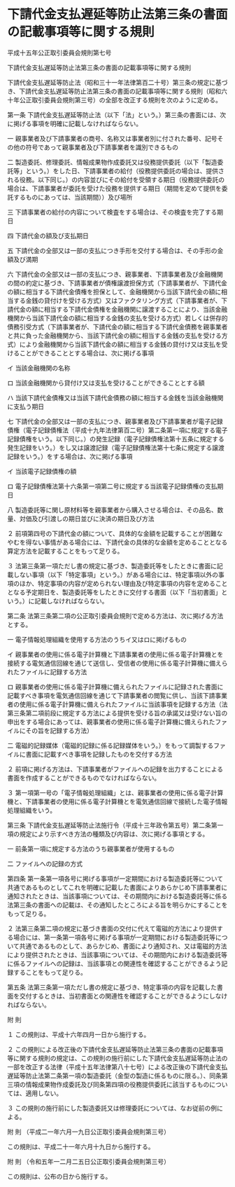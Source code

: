 # 下請代金支払遅延等防止法第三条の書面の記載事項等に関する規則

平成十五年公正取引委員会規則第七号

下請代金支払遅延等防止法第三条の書面の記載事項等に関する規則

下請代金支払遅延等防止法（昭和三十一年法律第百二十号）第三条の規定に基づき、下請代金支払遅延等防止法第三条の書面の記載事項等に関する規則（昭和六十年公正取引委員会規則第三号）の全部を改正する規則を次のように定める。

第一条 下請代金支払遅延等防止法（以下「法」という。）第三条の書面には、次に掲げる事項を明確に記載しなければならない。

一 親事業者及び下請事業者の商号、名称又は事業者別に付された番号、記号その他の符号であって親事業者及び下請事業者を識別できるもの

二 製造委託、修理委託、情報成果物作成委託又は役務提供委託（以下「製造委託等」という。）をした日、下請事業者の給付（役務提供委託の場合は、提供される役務。以下同じ。）の内容並びにその給付を受領する期日（役務提供委託の場合は、下請事業者が委託を受けた役務を提供する期日（期間を定めて提供を委託するものにあっては、当該期間））及び場所

三 下請事業者の給付の内容について検査をする場合は、その検査を完了する期日

四 下請代金の額及び支払期日

五 下請代金の全部又は一部の支払につき手形を交付する場合は、その手形の金額及び満期

六 下請代金の全部又は一部の支払につき、親事業者、下請事業者及び金融機関の間の約定に基づき、下請事業者が債権譲渡担保方式（下請事業者が、下請代金の額に相当する下請代金債権を担保として、金融機関から当該下請代金の額に相当する金銭の貸付けを受ける方式）又はファクタリング方式（下請事業者が、下請代金の額に相当する下請代金債権を金融機関に譲渡することにより、当該金融機関から当該下請代金の額に相当する金銭の支払を受ける方式）若しくは併存的債務引受方式（下請事業者が、下請代金の額に相当する下請代金債務を親事業者と共に負った金融機関から、当該下請代金の額に相当する金銭の支払を受ける方式）により金融機関から当該下請代金の額に相当する金銭の貸付け又は支払を受けることができることとする場合は、次に掲げる事項

イ 当該金融機関の名称

ロ 当該金融機関から貸付け又は支払を受けることができることとする額

ハ 当該下請代金債権又は当該下請代金債務の額に相当する金銭を当該金融機関に支払う期日

七 下請代金の全部又は一部の支払につき、親事業者及び下請事業者が電子記録債権（電子記録債権法（平成十九年法律第百二号）第二条第一項に規定する電子記録債権をいう。以下同じ。）の発生記録（電子記録債権法第十五条に規定する発生記録をいう。）をし又は譲渡記録（電子記録債権法第十七条に規定する譲渡記録をいう。）をする場合は、次に掲げる事項

イ 当該電子記録債権の額

ロ 電子記録債権法第十六条第一項第二号に規定する当該電子記録債権の支払期日

八 製造委託等に関し原材料等を親事業者から購入させる場合は、その品名、数量、対価及び引渡しの期日並びに決済の期日及び方法

２ 前項第四号の下請代金の額について、具体的な金額を記載することが困難なやむを得ない事情がある場合には、下請代金の具体的な金額を定めることとなる算定方法を記載することをもって足りる。

３ 法第三条第一項ただし書の規定に基づき、製造委託等をしたときに書面に記載しない事項（以下「特定事項」という。）がある場合には、特定事項以外の事項のほか、特定事項の内容が定められない理由及び特定事項の内容を定めることとなる予定期日を、製造委託等をしたときに交付する書面（以下「当初書面」という。）に記載しなければならない。

第二条 法第三条第二項の公正取引委員会規則で定める方法は、次に掲げる方法とする。

一 電子情報処理組織を使用する方法のうちイ又はロに掲げるもの

イ 親事業者の使用に係る電子計算機と下請事業者の使用に係る電子計算機とを接続する電気通信回線を通じて送信し、受信者の使用に係る電子計算機に備えられたファイルに記録する方法

ロ 親事業者の使用に係る電子計算機に備えられたファイルに記録された書面に記載すべき事項を電気通信回線を通じて下請事業者の閲覧に供し、当該下請事業者の使用に係る電子計算機に備えられたファイルに当該事項を記録する方法（法第三条第二項前段に規定する方法による提供を受ける旨の承諾又は受けない旨の申出をする場合にあっては、親事業者の使用に係る電子計算機に備えられたファイルにその旨を記録する方法）

二 電磁的記録媒体（電磁的記録に係る記録媒体をいう。）をもって調製するファイルに書面に記載すべき事項を記録したものを交付する方法

２ 前項に掲げる方法は、下請事業者がファイルへの記録を出力することによる書面を作成することができるものでなければならない。

３ 第一項第一号の「電子情報処理組織」とは、親事業者の使用に係る電子計算機と、下請事業者の使用に係る電子計算機とを電気通信回線で接続した電子情報処理組織をいう。

第三条 下請代金支払遅延等防止法施行令（平成十三年政令第五号）第二条第一項の規定により示すべき方法の種類及び内容は、次に掲げる事項とする。

一 前条第一項に規定する方法のうち親事業者が使用するもの

二 ファイルへの記録の方式

第四条 第一条第一項各号に掲げる事項が一定期間における製造委託等について共通であるものとしてこれを明確に記載した書面によりあらかじめ下請事業者に通知されたときは、当該事項については、その期間内における製造委託等に係る法第三条の書面への記載は、その通知したところによる旨を明らかにすることをもって足りる。

２ 法第三条第二項の規定に基づき書面の交付に代えて電磁的方法により提供する場合には、第一条第一項各号に掲げる事項が一定期間における製造委託等について共通であるものとして、あらかじめ、書面により通知され、又は電磁的方法により提供されたときは、当該事項については、その期間内における製造委託等に係るファイルへの記録は、当該事項との関連性を確認することができるよう記録することをもって足りる。

第五条 法第三条第一項ただし書の規定に基づき、特定事項の内容を記載した書面を交付するときは、当初書面との関連性を確認することができるようにしなければならない。

附 則

１ この規則は、平成十六年四月一日から施行する。

２ この規則による改正後の下請代金支払遅延等防止法第三条の書面の記載事項等に関する規則の規定は、この規則の施行前にした下請代金支払遅延等防止法の一部を改正する法律（平成十五年法律第八十七号）による改正後の下請代金支払遅延等防止法第二条第一項の製造委託（金型の製造に係るものに限る。）、同条第三項の情報成果物作成委託及び同条第四項の役務提供委託に該当するものについては、適用しない。

３ この規則の施行前にした製造委託又は修理委託については、なお従前の例による。

附 則 （平成二一年六月一九日公正取引委員会規則第三号）

この規則は、平成二十一年六月十九日から施行する。

附 則 （令和五年一二月二五日公正取引委員会規則第三号）

この規則は、公布の日から施行する。
